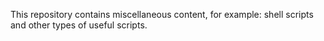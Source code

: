 This repository contains miscellaneous content, for example: shell scripts and other types of useful scripts.
